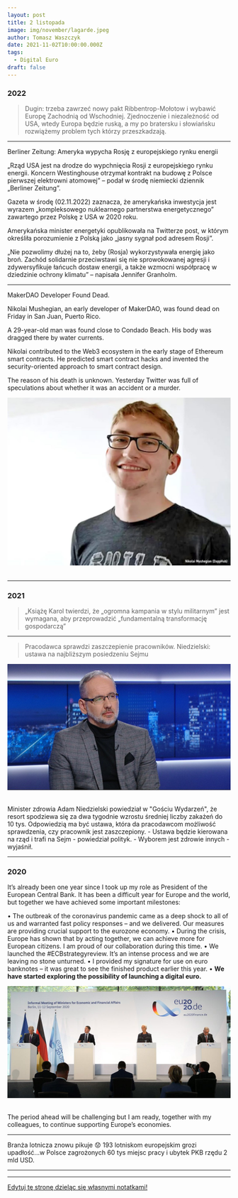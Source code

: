 ```yaml
---
layout: post
title: 2 listopada
image: img/november/lagarde.jpeg
author: Tomasz Waszczyk
date: 2021-11-02T10:00:00.000Z
tags:
  - Digital Euro
draft: false
---
```


### 2022

> Dugin: trzeba zawrzeć nowy pakt Ribbentrop-Mołotow i wybawić Europę Zachodnią od Wschodniej. Zjednoczenie i niezależność od USA, wtedy Europa będzie ruską, a my po bratersku i słowiańsku rozwiążemy problem tych którzy przeszkadzają.

---

Berliner Zeitung: Ameryka wypycha Rosję z europejskiego rynku energii

„Rząd USA jest na drodze do wypchnięcia Rosji z europejskiego rynku energii. Koncern Westinghouse otrzymał kontrakt na budowę z Polsce pierwszej elektrowni atomowej” – podał w środę niemiecki dziennik „Berliner Zeitung”.

Gazeta w środę (02.11.2022) zaznacza, że amerykańska inwestycja jest wyrazem „kompleksowego nuklearnego partnerstwa energetycznego” zawartego przez Polskę z USA w 2020 roku.

Amerykańska minister energetyki opublikowała na Twitterze post, w którym określiła porozumienie z Polską jako „jasny sygnał pod adresem Rosji”.

„Nie pozwolimy dłużej na to, żeby (Rosja) wykorzystywała energię jako broń. Zachód solidarnie przeciwstawi się nie sprowokowanej agresji i zdywersyfikuje łańcuch dostaw energii, a także wzmocni współpracę w dziedzinie ochrony klimatu” – napisała Jennifer Granholm.

---

MakerDAO Developer Found Dead.

Nikolai Mushegian, an early developer of MakerDAO, was found dead on Friday in San Juan, Puerto Rico.

A 29-year-old man was found close to Condado Beach. His body was dragged there by water currents.

Nikolai contributed to the Web3 ecosystem in the early stage of Ethereum smart contracts. He predicted smart contract hacks and invented the security-oriented approach to smart contract design.

The reason of his death is unknown. Yesterday Twitter was full of speculations about whether it was an accident or a murder.

<img src="./img/november/nikolai.jpeg"><br><br>

---

### 2021

> „Książę Karol twierdzi, że „ogromna kampania w stylu militarnym” jest wymagana, aby przeprowadzić „fundamentalną transformację gospodarczą”

---

> Pracodawca sprawdzi zaszczepienie pracowników. Niedzielski: ustawa na najbliższym posiedzeniu Sejmu

<img src="./img/november/niedzielski.jpg"><br><br>

Minister zdrowia Adam Niedzielski powiedział w "Gościu Wydarzeń", że resort spodziewa się za dwa tygodnie wzrostu średniej liczby zakażeń do 10 tys. Odpowiedzią ma być ustawa, która da pracodawcom możliwość sprawdzenia, czy pracownik jest zaszczepiony. - Ustawa będzie kierowana na rząd i trafi na Sejm - powiedział polityk. - Wyborem jest zdrowie innych - wyjaśnił.

---

### 2020

It’s already been one year since I took up my role as President of the European Central Bank. It has been a difficult year for Europe and the world, but together we have achieved some important milestones:

• The outbreak of the coronavirus pandemic came as a deep shock to all of us and warranted fast policy responses – and we delivered. Our measures are providing crucial support to the eurozone economy.
• During the crisis, Europe has shown that by acting together, we can achieve more for European citizens. I am proud of our collaboration during this time.
• We launched the #ECBstrategyreview. It’s an intense process and we are leaving no stone unturned.
• I provided my signature for use on euro banknotes – it was great to see the finished product earlier this year.
• __We have started exploring the possibility of launching a digital euro.__

<img src="./img/november/lagarde.jpeg"><br><br>

The period ahead will be challenging but I am ready, together with my colleagues, to continue supporting Europe’s economies.

---

Branża lotnicza znowu pikuje 😟 193 lotniskom europejskim grozi upadłość...w Polsce zagrożonych 60 tys miejsc pracy i ubytek PKB rzędu 2 mld USD.

---

---

<a href="https://github.com/TomaszWaszczyk/historia.waszczyk.com/edit/master/src/content/november-2.md" target="_blank">Edytuj tę stronę dzieląc się własnymi notatkami!</a>
